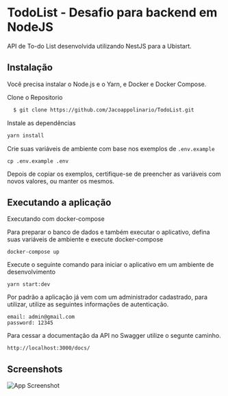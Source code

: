 
# TodoList - Desafio para backend em NodeJS

API de To-do List desenvolvida utilizando NestJS para a Ubistart.

## Instalação
Você precisa instalar o Node.js e o Yarn, e Docker e Docker Compose.

Clone o Repositorio

```bash
  $ git clone https://github.com/Jacoappolinario/TodoList.git
```
Instale as dependências

```bash
yarn install
```

Crie suas variáveis de ambiente com base nos exemplos de ```.env.example```

```cp .env.example .env```

Depois de copiar os exemplos, certifique-se de preencher as variáveis com novos valores, ou manter os mesmos.

## Executando a aplicação

Executando com docker-compose

Para preparar o banco de dados e também executar o aplicativo, defina suas variáveis de ambiente e execute docker-compose

```docker-compose up```

Execute o seguinte comando para iniciar o aplicativo em um ambiente de desenvolvimento

```yarn start:dev```

Por padrão a aplicação já vem com um administrador cadastrado, para utilizar, utilize as seguintes informações de autenticação.
```
email: admin@gmail.com
password: 12345
```

Para cessar a documentação da API no Swagger utilize o segunte caminho.
```
http://localhost:3000/docs/
```

## Screenshots

![App Screenshot](/.github/print.png)

  